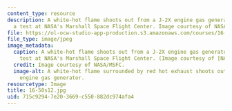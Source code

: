 ```yaml
---
content_type: resource
description: A white-hot flame shoots out from a J-2X engine gas generator during
  a test at NASA's Marshall Space Flight Center. Image courtesy of NASA/MSFC.
file: https://ol-ocw-studio-app-production.s3.amazonaws.com/courses/16-50-introduction-to-propulsion-systems-spring-2012/715c92947e203669c550882dc974afa4_16-50s12.jpg
file_type: image/jpeg
image_metadata:
  caption: A white-hot flame shoots out from a J-2X engine gas generator during a
    test at NASA's Marshall Space Flight Center. (Image courtesy of [NASA/MSFC](http://www.nasa.gov/multimedia/imagegallery/image_feature_1440.html).)
  credit: Image courtesy of NASA/MSFC.
  image-alt: A white-hot flame surrounded by red hot exhaust shoots out from a J-2X
    engine gas generator.
resourcetype: Image
title: 16-50s12.jpg
uid: 715c9294-7e20-3669-c550-882dc974afa4
---
```

